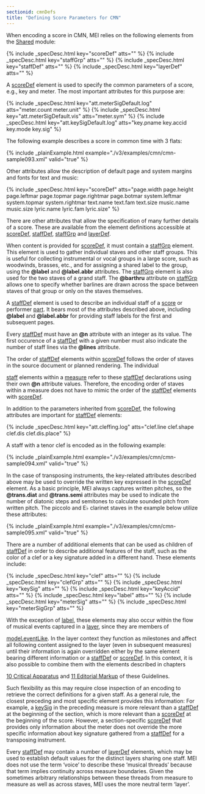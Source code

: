 ```yaml
---
sectionid: cmnDefs
title: "Defining Score Parameters for CMN"
---
```




When encoding a score in CMN, MEI relies on the following elements from the <a class="link_ref" title="Shared Elements, Models, and Attributes" href="/v3/guidelines/shared">Shared</a> module:



{% include _specDesc.html key="scoreDef" atts="" %}
{% include _specDesc.html key="staffGrp" atts="" %}
{% include _specDesc.html key="staffDef" atts="" %}
{% include _specDesc.html key="layerDef" atts="" %}



A 
<a class="link_odd_elementSpec" href="/v3/elements/scoreDef">scoreDef</a> element is used to specify the common parameters of a
score, e.g., key and meter. The most important attributes for this purpose are:



{% include _specDesc.html key="att.meterSigDefault.log" atts="meter.count meter.unit" %}
{% include _specDesc.html key="att.meterSigDefault.vis" atts="meter.sym" %}
{% include _specDesc.html key="att.keySigDefault.log" atts="key.pname key.accid key.mode key.sig" %}



The following example describes a score in common time with 3 flats:

{% include _plainExample.html example="./v3/examples/cmn/cmn-sample093.xml" valid="true" %}


Other attributes allow the description of default page and system margins and fonts
for
text and music:



{% include _specDesc.html key="scoreDef" atts="page.width page.height page.leftmar page.topmar             page.rightmar page.botmar
system.leftmar system.topmar system.rightmar             text.name text.fam text.size
music.name music.size lyric.name lyric.fam             lyric.size" %}



There are other attributes that allow the specification of many further details of
a score.
These are available from the element definitions accessible at 
<a class="link_odd_elementSpec" href="/v3/elements/scoreDef">scoreDef</a>, 
<a class="link_odd_elementSpec" href="/v3/elements/staffDef">staffDef</a>, 
<a class="link_odd_elementSpec" href="/v3/elements/staffGrp">staffGrp</a> and 
<a class="link_odd_elementSpec" href="/v3/elements/layerDef">layerDef</a>.


When content is provided for 
<a class="link_odd_elementSpec" href="/v3/elements/scoreDef">scoreDef</a>, it must contain a 
<a class="link_odd_elementSpec" href="/v3/elements/staffGrp">staffGrp</a> element. This element is used to gather individual staves and
other staff groups. This is useful for collecting instrumental or vocal groups in
a large
score, such as woodwinds, brasses, etc., and for assigning a shared label to the group,
using the **@label** and **@label.abbr** attributes. The 
<a class="link_odd_elementSpec" href="/v3/elements/staffGrp">staffGrp</a> element is also used for the two staves of a grand staff. The
**@barthru** attribute on 
<a class="link_odd_elementSpec" href="/v3/elements/staffGrp">staffGrp</a> allows one to specify
whether barlines are drawn across the space between staves of that group or only on
the
staves themselves.

A 
<a class="link_odd_elementSpec" href="/v3/elements/staffDef">staffDef</a> element is used to describe an individual staff of a 
<a class="link_odd_elementSpec" href="/v3/elements/score">score</a> or performer 
<a class="link_odd_elementSpec" href="/v3/elements/part">part</a>. It bears most of the
attributes described above, including **@label** and **@label.abbr** for
providing staff labels for the first and subsequent pages.

Every 
<a class="link_odd_elementSpec" href="/v3/elements/staffDef">staffDef</a> must have an **@n** attribute with an integer as
its value. The first occurence of a 
<a class="link_odd_elementSpec" href="/v3/elements/staffDef">staffDef</a> with a given number must
also indicate the number of staff lines via the **@lines** attribute.

The order of 
<a class="link_odd_elementSpec" href="/v3/elements/staffDef">staffDef</a> elements within 
<a class="link_odd_elementSpec" href="/v3/elements/scoreDef">scoreDef</a>
follows the order of staves in the source document or planned rendering. The individual

<a class="link_odd_elementSpec" href="/v3/elements/staff">staff</a> elements within a 
<a class="link_odd_elementSpec" href="/v3/elements/measure">measure</a> refer to these 
<a class="link_odd_elementSpec" href="/v3/elements/staffDef">staffDef</a> declarations using their own **@n** attribute values.
Therefore, the encoding order of staves within a measure does not have to mimic the
order of
the 
<a class="link_odd_elementSpec" href="/v3/elements/staffDef">staffDef</a> elements with 
<a class="link_odd_elementSpec" href="/v3/elements/scoreDef">scoreDef</a>.

In addition to the parameters inherited from 
<a class="link_odd_elementSpec" href="/v3/elements/scoreDef">scoreDef</a>, the following
attributes are important for 
<a class="link_odd_elementSpec" href="/v3/elements/staffDef">staffDef</a> elements:



{% include _specDesc.html key="att.cleffing.log" atts="clef.line clef.shape clef.dis clef.dis.place" %}




A staff with a tenor clef is encoded as in the following example:

{% include _plainExample.html example="./v3/examples/cmn/cmn-sample094.xml" valid="true" %}


In the case of transposing instruments, the key-related attributes described above
may be
used to override the written key expressed in the 
<a class="link_odd_elementSpec" href="/v3/elements/scoreDef">scoreDef</a> element. As
a basic principle, MEI always captures written pitches, so the **@trans.diat** and
**@trans.semi** attributes may be used to indicate the number of diatonic steps and
semitones to calculate sounded pitch from written pitch. The piccolo and E♭ clarinet
staves
in the example below utilize these attributes:

{% include _plainExample.html example="./v3/examples/cmn/cmn-sample095.xml" valid="true" %}


There are a number of additional elements that can be used as children of 
<a class="link_odd_elementSpec" href="/v3/elements/staffDef">staffDef</a> in order to describe additional features of the staff, such as the color of
a clef or a key signature added in a different hand. These elements include:



{% include _specDesc.html key="clef" atts="" %}
{% include _specDesc.html key="clefGrp" atts="" %}
{% include _specDesc.html key="keySig" atts="" %}
{% include _specDesc.html key="keyAccid" atts="" %}
{% include _specDesc.html key="label" atts="" %}
{% include _specDesc.html key="meterSig" atts="" %}
{% include _specDesc.html key="meterSigGrp" atts="" %}




With the exception of 
<a class="link_odd_elementSpec" href="/v3/elements/label">label</a>, these elements may also occur within the
flow of musical events captured in a 
<a class="link_odd_elementSpec" href="/v3/elements/layer">layer</a>, since they are members of

<a class="link_odd" href="/v3/model-classes/model.eventLike">model.eventLike</a>. In the layer context they function as
milestones and affect all following content assigned to the layer (even in subsequent
measures) until their information is again overridden either by the same element bearing
different information or a 
<a class="link_odd_elementSpec" href="/v3/elements/staffDef">staffDef</a> or 
<a class="link_odd_elementSpec" href="/v3/elements/scoreDef">scoreDef</a>.
In this context, it is also possible to combine them with the elements described in
chapters

<a class="link_ptr" title="Critical Apparatus" href="/v3/guidelines/critApp">10 Critical Apparatus</a> and 
<a class="link_ptr" title="Editorial Markup" href="/v3/guidelines/editTrans">11 Editorial Markup</a> of these Guidelines.

Such flexibility as this may require close inspection of an encoding to retrieve the
correct definitions for a given staff. As a general rule, the closest preceding and
most
specific element provides this information: For example, a 
<a class="link_odd_elementSpec" href="/v3/elements/keySig">keySig</a> in
the preceding measure is more relevant than a 
<a class="link_odd_elementSpec" href="/v3/elements/staffDef">staffDef</a> at the
beginning of the section, which is more relevant than a 
<a class="link_odd_elementSpec" href="/v3/elements/scoreDef">scoreDef</a> at
the beginning of the score. However, a section-specific 
<a class="link_odd_elementSpec" href="/v3/elements/scoreDef">scoreDef</a> that
provides only information about the meter does not override the more specific information
about key signature gathered from a 
<a class="link_odd_elementSpec" href="/v3/elements/staffDef">staffDef</a> for a transposing
instrument.

Every 
<a class="link_odd_elementSpec" href="/v3/elements/staffDef">staffDef</a> may contain a number of 
<a class="link_odd_elementSpec" href="/v3/elements/layerDef">layerDef</a>
elements, which may be used to establish default values for the distinct layers sharing
one
staff. MEI does not use the term ‘voice’ to describe these
‘musical threads’ because that term implies continuity across measure
boundaries. Given the sometimes arbitrary relationships between these threads from
measure
to measure as well as across staves, MEI uses the more neutral term
‘layer’.


